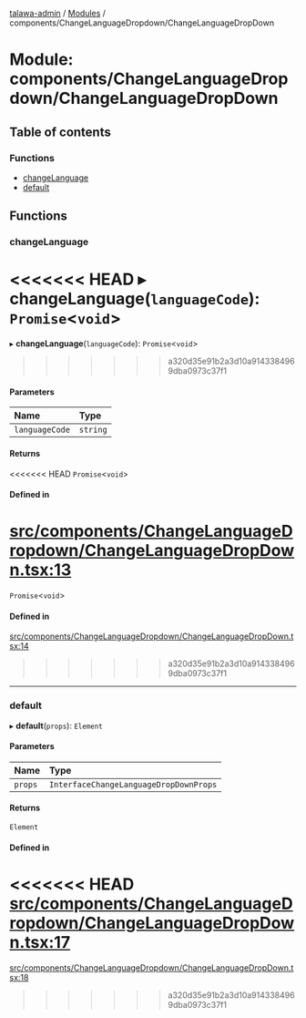 [talawa-admin](../README.md) / [Modules](../modules.md) / components/ChangeLanguageDropdown/ChangeLanguageDropDown

# Module: components/ChangeLanguageDropdown/ChangeLanguageDropDown

## Table of contents

### Functions

- [changeLanguage](components_ChangeLanguageDropdown_ChangeLanguageDropDown.md#changelanguage)
- [default](components_ChangeLanguageDropdown_ChangeLanguageDropDown.md#default)

## Functions

### changeLanguage

<<<<<<< HEAD
▸ **changeLanguage**(`languageCode`): `Promise`\<`void`\>
=======
▸ **changeLanguage**(`languageCode`): `Promise`<`void`\>
>>>>>>> a320d35e91b2a3d10a9143384969dba0973c37f1

#### Parameters

| Name | Type |
| :------ | :------ |
| `languageCode` | `string` |

#### Returns

<<<<<<< HEAD
`Promise`\<`void`\>

#### Defined in

[src/components/ChangeLanguageDropdown/ChangeLanguageDropDown.tsx:13](https://github.com/PalisadoesFoundation/talawa-admin/blob/12d9229/src/components/ChangeLanguageDropdown/ChangeLanguageDropDown.tsx#L13)
=======
`Promise`<`void`\>

#### Defined in

[src/components/ChangeLanguageDropdown/ChangeLanguageDropDown.tsx:14](https://github.com/PalisadoesFoundation/talawa-admin/blob/b619a0d/src/components/ChangeLanguageDropdown/ChangeLanguageDropDown.tsx#L14)
>>>>>>> a320d35e91b2a3d10a9143384969dba0973c37f1

___

### default

▸ **default**(`props`): `Element`

#### Parameters

| Name | Type |
| :------ | :------ |
| `props` | `InterfaceChangeLanguageDropDownProps` |

#### Returns

`Element`

#### Defined in

<<<<<<< HEAD
[src/components/ChangeLanguageDropdown/ChangeLanguageDropDown.tsx:17](https://github.com/PalisadoesFoundation/talawa-admin/blob/12d9229/src/components/ChangeLanguageDropdown/ChangeLanguageDropDown.tsx#L17)
=======
[src/components/ChangeLanguageDropdown/ChangeLanguageDropDown.tsx:18](https://github.com/PalisadoesFoundation/talawa-admin/blob/b619a0d/src/components/ChangeLanguageDropdown/ChangeLanguageDropDown.tsx#L18)
>>>>>>> a320d35e91b2a3d10a9143384969dba0973c37f1

